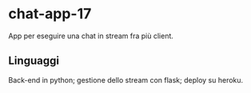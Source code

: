 # chat-app-17
App per eseguire una chat in stream fra più client.

## Linguaggi
Back-end in python; gestione dello stream con flask; deploy su heroku.
